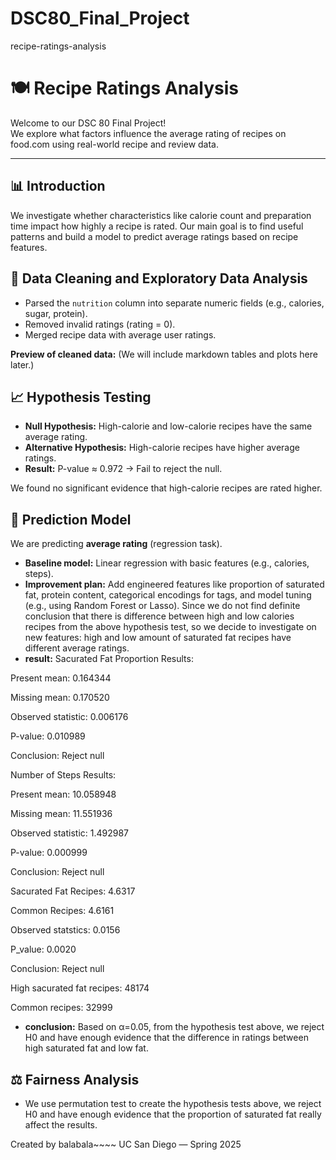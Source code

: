 # DSC80_Final_Project
recipe-ratings-analysis

# 🍽️ Recipe Ratings Analysis

Welcome to our DSC 80 Final Project!  
We explore what factors influence the average rating of recipes on food.com using real-world recipe and review data.

---

## 📊 Introduction

We investigate whether characteristics like calorie count and preparation time impact how highly a recipe is rated. Our main goal is to find useful patterns and build a model to predict average ratings based on recipe features.

## 🧼 Data Cleaning and Exploratory Data Analysis

- Parsed the `nutrition` column into separate numeric fields (e.g., calories, sugar, protein).
- Removed invalid ratings (rating = 0).
- Merged recipe data with average user ratings.

**Preview of cleaned data:**
(We will include markdown tables and plots here later.)

## 📈 Hypothesis Testing

- **Null Hypothesis:** High-calorie and low-calorie recipes have the same average rating.
- **Alternative Hypothesis:** High-calorie recipes have higher average ratings.
- **Result:** P-value ≈ 0.972 → Fail to reject the null.

We found no significant evidence that high-calorie recipes are rated higher.

## 🤖 Prediction Model

We are predicting **average rating** (regression task).

- **Baseline model:** Linear regression with basic features (e.g., calories, steps).
- **Improvement plan:** Add engineered features like proportion of saturated fat, protein content, categorical encodings for tags, and model tuning (e.g., using Random Forest or Lasso). Since we do not find definite conclusion that there is difference between high and low calories recipes from the above hypothesis test, so we decide to investigate on new features: high and low amount of saturated fat recipes have different average ratings.
- **result:**
Sacurated Fat Proportion Results:

Present mean: 0.164344

Missing mean: 0.170520

Observed statistic: 0.006176

P-value: 0.010989

Conclusion: Reject null

Number of Steps Results:

Present mean: 10.058948

Missing mean: 11.551936

Observed statistic: 1.492987

P-value: 0.000999

Conclusion: Reject null

Sacurated Fat Recipes: 4.6317

Common Recipes: 4.6161

Observed statstics: 0.0156

P_value: 0.0020

Conclusion: Reject null

High sacurated fat recipes: 48174

Common recipes: 32999


- **conclusion:** Based on α=0.05, from the hypothesis test above, we reject H0 and have enough evidence that the difference in ratings between high saturated fat and low fat.
## ⚖️ Fairness Analysis

- We use permutation test to create the hypothesis tests above, we reject H0 and have enough evidence that the proportion of saturated fat really affect the results.

Created by balabala~~~~
UC San Diego — Spring 2025
